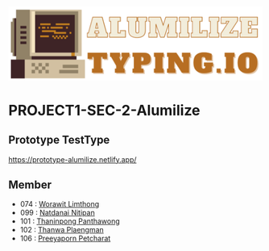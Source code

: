 ![logo](https://github.com/Nine0512/PROJECT1-SEC-2-Alumilize/blob/main/.logo/HomeLogo.svg)

# PROJECT1-SEC-2-Alumilize

## Prototype TestType
https://prototype-alumilize.netlify.app/

## Member

- 074 : [Worawit Limthong](https://www.github.com/win2114)
- 099 : [Natdanai Nitipan](https://www.github.com/c3bosskung)
- 101 : [Thaninpong Panthawong](https://www.github.com/nonybueno)
- 102 : [Thanwa Plaengman](https://www.github.com/Nine0512)
- 106 : [Preeyaporn Petcharat](https://www.github.com/Preeyapornn)
